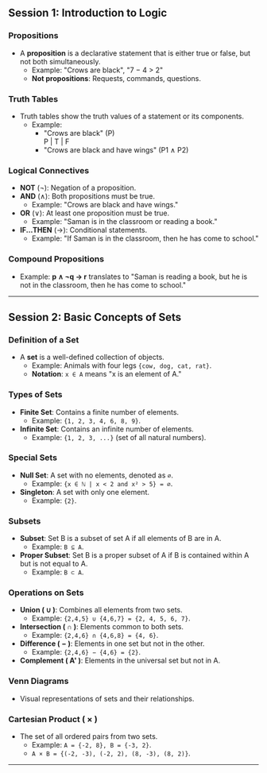 
## Session 1: Introduction to Logic

### Propositions
- A **proposition** is a declarative statement that is either true or false, but not both simultaneously.
  - Example: "Crows are black", "7 − 4 > 2"
  - **Not propositions**: Requests, commands, questions.

### Truth Tables
- Truth tables show the truth values of a statement or its components.
  - Example: 
    - "Crows are black" (P)  
      P | T | F
    - "Crows are black and have wings" (P1 ∧ P2)

### Logical Connectives
- **NOT** (¬): Negation of a proposition.
- **AND** (∧): Both propositions must be true.
  - Example: "Crows are black and have wings."
- **OR** (∨): At least one proposition must be true.
  - Example: "Saman is in the classroom or reading a book."
- **IF...THEN** (→): Conditional statements.
  - Example: "If Saman is in the classroom, then he has come to school."

### Compound Propositions
- Example: **p ∧ ¬q → r** translates to "Saman is reading a book, but he is not in the classroom, then he has come to school."

---

## Session 2: Basic Concepts of Sets

### Definition of a Set
- A **set** is a well-defined collection of objects.
  - Example: Animals with four legs `{cow, dog, cat, rat}`.
  - **Notation**: `x ∈ A` means "x is an element of A."

### Types of Sets
- **Finite Set**: Contains a finite number of elements.
  - Example: `{1, 2, 3, 4, 6, 8, 9}`.
- **Infinite Set**: Contains an infinite number of elements.
  - Example: `{1, 2, 3, ...}` (set of all natural numbers).

### Special Sets
- **Null Set**: A set with no elements, denoted as `∅`.
  - Example: `{x ∈ ℕ | x < 2 and x² > 5} = ∅`.
- **Singleton**: A set with only one element.
  - Example: `{2}`.

### Subsets
- **Subset**: Set B is a subset of set A if all elements of B are in A.
  - Example: `B ⊆ A`.
- **Proper Subset**: Set B is a proper subset of A if B is contained within A but is not equal to A.
  - Example: `B ⊂ A`.

### Operations on Sets
- **Union ( ∪ )**: Combines all elements from two sets.
  - Example: `{2,4,5} ∪ {4,6,7} = {2, 4, 5, 6, 7}`.
- **Intersection ( ∩ )**: Elements common to both sets.
  - Example: `{2,4,6} ∩ {4,6,8} = {4, 6}`.
- **Difference ( − )**: Elements in one set but not in the other.
  - Example: `{2,4,6} − {4,6} = {2}`.
- **Complement ( A' )**: Elements in the universal set but not in A.

### Venn Diagrams
- Visual representations of sets and their relationships.

### Cartesian Product ( × )
- The set of all ordered pairs from two sets.
  - Example: `A = {-2, 8}, B = {-3, 2}`.
  - `A × B = {(-2, -3), (-2, 2), (8, -3), (8, 2)}`.

---
<!-- 2025 - 03 - 24 
@Asitha Kanchana Palliyaguru-->